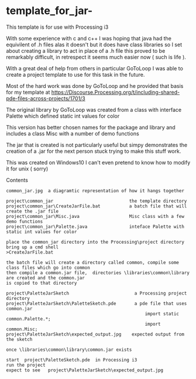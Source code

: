 # template_for_jar-
This template is for use with  Processing i3

With some experience with c and c++ I was hoping that java had the equivilent of .h files 
alas it doesn't but it does have class libraries so I set about creating a library to act in place of a .h file
this proved to be remarkably difficult, in retrespect it seems much easier now ( such is life ).

With a great deal of help from others in particular GoToLoop I was able to create a project template 
to use for this task in the future.

Most of the hard work was done by GoToLoop and he provided that basis for my template at
https://Discourse.Processing.org/t/including-shared-pde-files-across-projects/1701/3

The original library by GoToLoop was created from a class with interface Palette which defined static int values for color

This version has better chosen names for the package and library and includes a class Misc with a number of demo functions

The jar that is created is not particularly useful but simpy demonstrates the creation of a .jar for the next person stuck trying to 
make this stuff work.

This was created on Windows10  I can't even pretend to know how to modify it for unix ( sorry)

Contents 
    
    common_jar.jpg  a diagramtic representation of how it hangs together 
    
    project\common_jar                             the template directory
    project\common_jar\CreateJarFile.bat           a batch file that will create the .jar file 
    project\common_jar\Misc.java                   Misc class with a few demo functions
    project\common_jar\Palette.java                inteface Palette with static int values for color

    place the common_jar directory into the Processing\project directory
    bring up a cmd shell
    >CreateJarFile.bat
    
    the batch file will create a directory called common, compile some class files which go into common
    then compile a common.jar file,  directories \libraries\common\library are created and the common.jar
    is copied to that directory
    
    project\PaletteJarSketch                         a Processing project directory
    project\PaletteJarSketch\PaletteSketch.pde       a pde file that uses common.jar 
                                                         import static common.Palette.*;
                                                         import common.Misc;
    project\PaletteJarSketch\expected_output.jpg    expected output from the sketch                                       
                                                         
    once \libraries\common\library\common.jar exists
    
    start  project\PaletteSketch.pde  in Processing i3 
    run the project 
    expect to see   project\PaletteJarSketch\expected_output.jpg 
    
    
                                         
    
